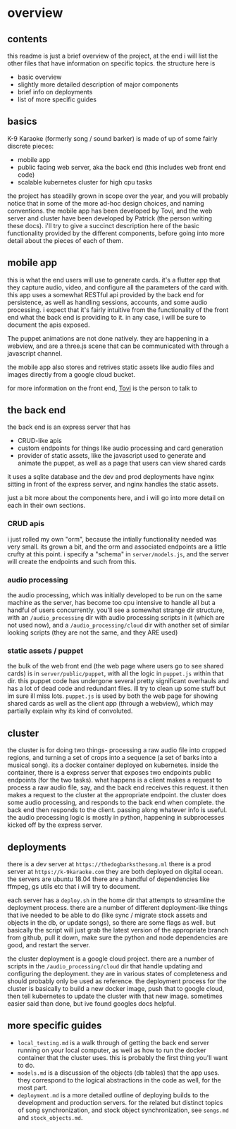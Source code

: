 # overview

## contents
this readme is just a brief overview of the project, at the end i will
list the other files that have information on specific topics. the structure here is
- basic overview
- slightly more detailed description of major components
- brief info on deployments
- list of more specific guides


## basics
K-9 Karaoke (formerly song / sound barker) is made of up of some fairly discrete pieces:

- mobile app
- public facing web server, aka the back end (this includes web front end code)
- scalable kubernetes cluster for high cpu tasks

the project has steadilly grown in scope over the year, and you will probably
notice that in some of the more ad-hoc design choices, and naming conventions.
the mobile app has been developed by Tovi, and the web server and cluster have
been developed by Patrick (the person writing these docs). i'll try to give a
succinct description here of the basic functionality provided by the different
components, before going into more detail about the pieces of each of them.

## mobile app
this is what the end users will use to generate cards. it's a flutter app that
they capture audio, video, and configure all the parameters of the card with. this app uses a
somewhat RESTful api provided by the back end for persistence, as well as handling
sessions, accounts, and some audio processing. i expect that it's fairly intuitive from
the functionality of the front end what the back end is providing to it. in any case,
i will be sure to document the apis exposed.

The puppet animations are not done natively. they are happening in a webview,
and are a three.js scene that can be communicated with through a javascript channel.

the mobile app also stores and retrives static assets like audio files and images
directly from a google cloud bucket.

for more information on the front end, [Tovi](https://github.com/handofthecode) is the person to talk to

## the back end
the back end is an express server that has
- CRUD-like apis
- custom endpoints for things like audio processing and card generation
- provider of static assets, like the javascript used to generate and animate the puppet,
as well as a page that users can view shared cards

it uses a sqlite database and the dev and prod deployments have nginx sitting in front
of the express server, and nginx handles the static assets.

just a bit more about the components here, and i will go into more detail on each
in their own sections.

### CRUD apis
i just rolled my own "orm", because the intially functionality needed was very
small. its grown a bit, and the orm and associated endpoints are a little crufty at
this point. i specify a "schema" in `server/models.js`, and the server will create
the endpoints and such from this.

### audio processing
the audio processing, which was initially developed to be run on the same machine
as the server, has become too cpu intensive to handle all but a handful of users
concurrently. you'll see a somewhat strange dir structure, with an
`/audio_processing` dir with audio processing scripts in it (which are not used now), and a
`/audio_processing/cloud` dir with another set of similar looking scripts (they are not the same, and
they ARE used)

### static assets / puppet
the bulk of the web front end (the web page where users go to see shared cards)
is in `server/public/puppet`, with all the logic in `puppet.js` within that dir.
this puppet code has undergone several pretty significant overhauls and has a lot
of dead code and redundant files. ill try to clean up some stuff but im sure ill miss
lots. `puppet.js` is used by both the web page for showing shared cards as well as
the client app (through a webview), which may partially explain why its kind of convoluted.

## cluster
the cluster is for doing two things- processing a raw audio file into cropped regions,
and turning a set of crops into a sequence (a set of barks into a musical song). its
a docker container deployed on kubernetes. inside the container, there is a express server that
exposes two endpoints public endpoints (for the two tasks). what happens is a client
makes a request to process a raw audio file, say, and the back end receives this request.
it then makes a request to the cluster at the appropriate endpoint. the cluster does
some audio processing, and responds to the back end when complete.
the back end then responds to the client. passing along whatever info is useful.
the audio processing logic is mostly in python,
happening in subprocesses kicked off by the express server.

## deployments
there is a dev server at `https://thedogbarksthesong.ml`
there is a prod server at `https://k-9karaoke.com`
they are both deployed on digital ocean. the servers are ubuntu 18.04
there are a handful of dependencies like ffmpeg, gs utils etc that i will try to document.

each server has a `deploy.sh` in the home dir that attempts to streamline the deployment
process. there are a number of different deployment-like things that ive needed to be able to
do (like sync / migrate stock assets and objects in the db, or update songs), so there
are some flags as well. but basically the script will just grab the latest version of the appropriate
branch from github, pull it down, make sure the python and node dependencies are good, and
restart the server.

the cluster deployment is a google cloud project. there are a number of scripts in the
`/audio_processing/cloud` dir that handle updating and configuring the deployment. they are
in various states of completeness and should probably only be used as reference. the deployment
process for the cluster is basically to build a new docker image, push that to google cloud, then
tell kubernetes to update the cluster with that new image. sometimes easier said than done, but ive
found googles docs helpful.


## more specific guides

- `local_testing.md` is a walk through of getting the back end server running on your local computer, as well
as how to run the docker container that the cluster uses. this is probably the first thing you'll want to
do.
- `models.md` is a discussion of the objects (db tables) that the app uses. they correspond to the logical
abstractions in the code as well, for the most part.
- `deployment.md` is a more detailed outline of deploying builds to the development and production servers.
for the related but distinct topics of song synchronization, and stock object synchronization, see
`songs.md` and `stock_objects.md`.







